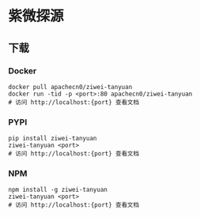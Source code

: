 # 紫微探源

## 下载

### Docker

```
docker pull apachecn0/ziwei-tanyuan
docker run -tid -p <port>:80 apachecn0/ziwei-tanyuan
# 访问 http://localhost:{port} 查看文档
```

### PYPI

```
pip install ziwei-tanyuan
ziwei-tanyuan <port>
# 访问 http://localhost:{port} 查看文档
```

### NPM

```
npm install -g ziwei-tanyuan
ziwei-tanyuan <port>
# 访问 http://localhost:{port} 查看文档
```